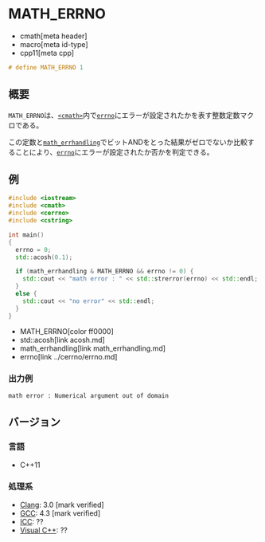 # MATH_ERRNO
* cmath[meta header]
* macro[meta id-type]
* cpp11[meta cpp]

```cpp
# define MATH_ERRNO 1
```

## 概要
`MATH_ERRNO`は、[`<cmath>`](../cmath.md)内で[`errno`](../cerrno/errno.md)にエラーが設定されたかを表す整数定数マクロである。

この定数と[`math_errhandling`](math_errhandling.md)でビットANDをとった結果がゼロでないか比較することにより、[`errno`](../cerrno/errno.md)にエラーが設定されたか否かを判定できる。


## 例
```cpp example
#include <iostream>
#include <cmath>
#include <cerrno>
#include <cstring>

int main()
{
  errno = 0;
  std::acosh(0.1);

  if (math_errhandling & MATH_ERRNO && errno != 0) {
    std::cout << "math error : " << std::strerror(errno) << std::endl;
  }
  else {
    std::cout << "no error" << std::endl;
  }
}
```
* MATH_ERRNO[color ff0000]
* std::acosh[link acosh.md]
* math_errhandling[link math_errhandling.md]
* errno[link ../cerrno/errno.md]

### 出力例
```
math error : Numerical argument out of domain
```


## バージョン
### 言語
- C++11

### 処理系
- [Clang](/implementation.md#clang): 3.0 [mark verified]
- [GCC](/implementation.md#gcc): 4.3 [mark verified]
- [ICC](/implementation.md#icc): ??
- [Visual C++](/implementation.md#visual_cpp): ??
